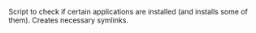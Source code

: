 Script to check if certain applications are installed (and installs some of them). Creates necessary symlinks.